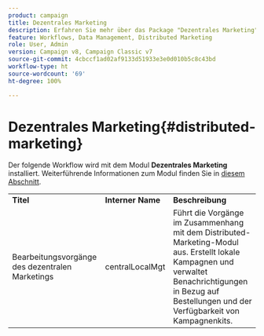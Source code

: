 ```yaml
---
product: campaign
title: Dezentrales Marketing
description: Erfahren Sie mehr über das Package "Dezentrales Marketing".
feature: Workflows, Data Management, Distributed Marketing
role: User, Admin
version: Campaign v8, Campaign Classic v7
source-git-commit: 4cbccf1ad02af9133d51933e3e0d010b5c8c43bd
workflow-type: ht
source-wordcount: '69'
ht-degree: 100%

---
```



# Dezentrales Marketing{#distributed-marketing}



Der folgende Workflow wird mit dem Modul **Dezentrales Marketing** installiert. Weiterführende Informationen zum Modul finden Sie in [diesem Abschnitt](../distributed-marketing/about-distributed-marketing.md).

<table> 
 <tbody> 
  <tr> 
   <td> <strong>Titel</strong><br /> </td> 
   <td> <strong>Interner Name</strong><br /> </td> 
   <td> <strong>Beschreibung</strong><br /> </td> 
  </tr> 
  <tr> 
   <td> <span class="uicontrol">Bearbeitungsvorgänge des dezentralen Marketings</span> <br /> </td> 
   <td> <span class="uicontrol">centralLocalMgt</span> <br /> </td> 
   <td> Führt die Vorgänge im Zusammenhang mit dem Distributed-Marketing-Modul aus. Erstellt lokale Kampagnen und verwaltet Benachrichtigungen in Bezug auf Bestellungen und der Verfügbarkeit von Kampagnenkits.<br /> </td> 
  </tr> 
 </tbody> 
</table>

